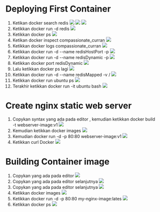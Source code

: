 # Deploying First Container

1. Ketikan docker search redis
![](./prak1.png)
![](./prak2.png)
![](./prak3.png)
2. Ketikkan docker run -d redis
![](./prak4.png)
3. Ketikkan docker ps
![](./prak5.png)
4. Ketikan docker inspect compassionate_curran
![](./prak6.png)
5. Ketikkan docker logs compassionate_curran
![](./prak7.png)
6. Ketikkan docker run -d --name redisHostPort -p
![](./prak8.png)
7. Ketikkan docker run -d --name redisDynamic -p
![](./prak9.png)
8. Ketikkan docker port redisDynamic
![](./prak10.png)
9. Lalu ketikkan docker ps lagi
![](./prak11.png)
10. Ketikkan docker run -d --name redisMapped -v /
![](./prak12.png)
11. Ketikkan docker run ubuntu ps
![](./prak13.png)
12. Terakhir ketikkan docker run -it ubuntu bash
![](./prak14.png)

# Create nginx static web server

1. Copykan syntax yang ada pada editor , kemudian ketikkan docker build -t webserver-image:v1
![](./a1.png)
2. Kemudian ketikkan docker images
![](./a2.png)
3. Kemudian docker run -d -p 80:80 webserver-image:v1
![](./a3.png)
4. Ketikkan curl Docker
![](./a4.png)


# Building Container image

1. Copykan yang ada pada editor
![](./b1.png)
2. Copykan yang ada pada editor selanjutnya
![](./b2.png)
3. Copykan yang ada pada editor selanjutnya
![](./b3.png)
4. Ketikkan docker images
![](./b4.png)
5. Ketikkan docker run -d -p 80:80 my-nginx-image:lates
![](./b5.png)
6. Ketikkan docker ps
![](./b6.png)
